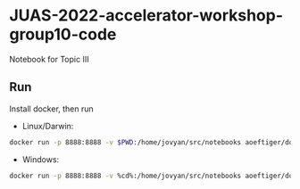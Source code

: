 # JUAS-2022-accelerator-workshop-group10-code

Notebook for Topic III

## Run

Install docker, then run

* Linux/Darwin:

```bash
docker run -p 8888:8888 -v $PWD:/home/jovyan/src/notebooks aoeftiger/docker-cpymad
```

* Windows:

```bash
docker run -p 8888:8888 -v %cd%:/home/jovyan/src/notebooks aoeftiger/docker-cpymad
```

  

  

  
